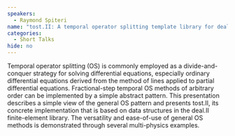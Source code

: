 ```yaml
---
speakers:
  - Raymond Spiteri
name: "tost.II: A temporal operator splitting template library for deal.II"
categories:
  - Short Talks
hide: no
---
```

Temporal operator splitting (OS) is commonly employed as a
divide-and-conquer strategy for solving differential equations,
especially ordinary differential equations derived from the method of
lines applied to partial differential equations. Fractional-step
temporal OS methods of arbitrary order can be implemented by a simple
abstract pattern. This presentation describes a simple view of the
general OS pattern and presents tost.II, its concrete implementation
that is based on data structures in the deal.II finite-element
library. The versatility and ease-of-use of general OS methods is
demonstrated through several multi-physics examples.
